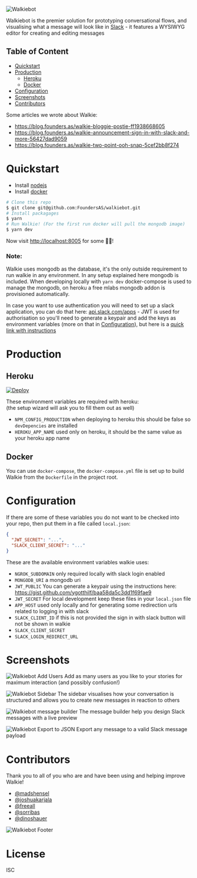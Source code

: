 ![Walkiebot](./_docs/resources/walkie-header.png)

Walkiebot is the premier solution for prototyping conversational flows, and visualising what a message will look like in [Slack](https://api.slack.com/best-practices/storyboarding) - it features a WYSIWYG editor for creating and editing messages

## Table of Content

- [Quickstart](#quickstart)
- [Production](#production)
  - [Heroku](#heroku)
  - [Docker](#docker)
- [Configuration](#configuration)
- [Screenshots](#screenshots)
- [Contributors](#contributors)

Some articles we wrote about Walkie:
* https://blog.founders.as/walkie-bloggie-postie-ff1938668605
* https://blog.founders.as/walkie-announcement-sign-in-with-slack-and-more-56427dad9059
* https://blog.founders.as/walkie-two-point-ooh-snap-5cef2bb8f274

# Quickstart

* Install [nodejs](https://nodejs.org/en/)
* Install [docker](https://www.docker.com/)

```bash
# Clone this repo
$ git clone git@github.com:FoundersAS/walkiebot.git
# Install packagages
$ yarn
# Run Walkie! (For the first run docker will pull the mongodb image)
$ yarn dev
```

Now visit [http://localhost:8005](http://localhost:8005) for some 🤖💙!

### Note:

Walkie uses mongodb as the database, it's the only outside requirement to run walkie in any environment.
In any setup explained here mongodb is included.
When developing locally with `yarn dev` docker-compose is used to manage the mongodb, on heroku a free mlabs mongodb addon is provisioned automatically.

In case you want to use authentication you will need to set up a slack application, you can do that here: [api.slack.com/apps](https://api.slack.com/apps) - JWT is used for authorisation so you'll need to generate a keypair and add the keys as environment variables (more on that in [Configuration](#Configuration)), but here is a [quick link with instructions](https://gist.github.com/ygotthilf/baa58da5c3dd1f69fae9)

# Production

## Heroku

<a target="_blank" href="https://heroku.com/deploy?template=https://github.com/FoundersAS/walkiebot">
  <img src="https://www.herokucdn.com/deploy/button.svg" alt="Deploy">
</a>

These environment variables are required with heroku:<br />
(the setup wizard will ask you to fill them out as well)

* `NPM_CONFIG_PRODUCTION` when deploying to heroku this should be false so `devDepencies` are installed
* `HEROKU_APP_NAME` used only on heroku, it should be the same value as your heroku app name

## Docker

You can use `docker-compose`, the `docker-compose.yml` file is set up to build Walkie from the `Dockerfile` in the project root.

# Configuration

If there are some of these variables you do not want to be checked into your repo, then put them in a file called `local.json`:

```json
{
  "JWT_SECRET": "...",
  "SLACK_CLIENT_SECRET": "..."
}
```

These are the available environment variables walkie uses:

* `NGROK_SUBDOMAIN` only required locally with slack login enabled
* `MONGODB_URI` a mongodb uri
* `JWT_PUBLIC` You can generate a keypair using the instructions here: https://gist.github.com/ygotthilf/baa58da5c3dd1f69fae9
* `JWT_SECRET` For local development keep these files in your `local.json` file
* `APP_HOST` used only locally and for generating some redirection urls related to logging in with slack
* `SLACK_CLIENT_ID` if this is not provided the sign in with slack button will not be shown in walkie
* `SLACK_CLIENT_SECRET`
* `SLACK_LOGIN_REDIRECT_URL`

# Screenshots

![Walkiebot Add Users](./_docs/screenshots/add-users.png)
Add as many users as you like to your stories for maximum interaction (and possibly confusion!)

![Walkiebot Sidebar](./_docs/screenshots/sidebar.png)
The sidebar visualises how your conversation is structured and allows you to create new messages in reaction to others

![Walkiebot message builder](./_docs/screenshots/message-builder.png)
The message builder help you design Slack messages with a live preview

![Walkiebot Export to JSON](./_docs/screenshots/export-to-json.png)
Export any message to a valid Slack message payload

# Contributors

Thank you to all of you who are and have been using and helping improve Walkie!

* [@madshensel](https://github.com/madshensel)
* [@joshuakarjala](https://github.com/joshuakarjala)
* [@freeall](https://github.com/freeall)
* [@sorribas](https://github.com/sorribas)
* [@dinoshauer](https://github.com/dinoshauer)

![Walkiebot Footer](./_docs/resources/walkie-footer.png)

# License

ISC
